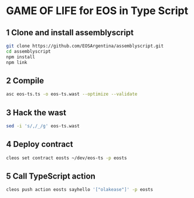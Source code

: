 # GAME OF LIFE for EOS in Type Script

## 1 Clone and install assemblyscript

```bash
git clone https://github.com/EOSArgentina/assemblyscript.git
cd assemblyscript
npm install
npm link
```

## 2 Compile

```bash
asc eos-ts.ts -o eos-ts.wast --optimize --validate
```

## 3 Hack the wast 
```bash
sed -i 's/,/_/g' eos-ts.wast
```

## 4 Deploy contract
```bash
cleos set contract eosts ~/dev/eos-ts -p eosts
```

## 5 Call TypeScript action
```bash
cleos push action eosts sayhello '["olakease"]' -p eosts
```

